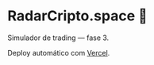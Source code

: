 # RadarCripto.space 🚀

Simulador de trading — fase 3.

Deploy automático com [Vercel](https://vercel.com).
